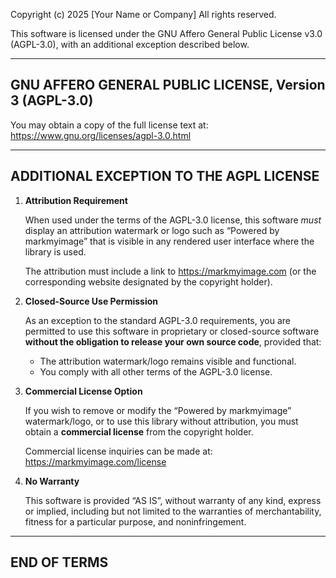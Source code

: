 Copyright (c) 2025 [Your Name or Company]
All rights reserved.

This software is licensed under the GNU Affero General Public License v3.0 (AGPL-3.0),
with an additional exception described below.

---

## GNU AFFERO GENERAL PUBLIC LICENSE, Version 3 (AGPL-3.0)

You may obtain a copy of the full license text at:
https://www.gnu.org/licenses/agpl-3.0.html

---

## ADDITIONAL EXCEPTION TO THE AGPL LICENSE

1. **Attribution Requirement**

   When used under the terms of the AGPL-3.0 license, this software _must_ display
   an attribution watermark or logo such as “Powered by markmyimage” that is visible
   in any rendered user interface where the library is used.

   The attribution must include a link to https://markmyimage.com (or the corresponding
   website designated by the copyright holder).

2. **Closed-Source Use Permission**

   As an exception to the standard AGPL-3.0 requirements, you are permitted to use
   this software in proprietary or closed-source software **without the obligation
   to release your own source code**, provided that:

   - The attribution watermark/logo remains visible and functional.
   - You comply with all other terms of the AGPL-3.0 license.

3. **Commercial License Option**

   If you wish to remove or modify the “Powered by markmyimage” watermark/logo, or to use
   this library without attribution, you must obtain a **commercial license**
   from the copyright holder.

   Commercial license inquiries can be made at:
   https://markmyimage.com/license

4. **No Warranty**

   This software is provided “AS IS”, without warranty of any kind, express or implied,
   including but not limited to the warranties of merchantability, fitness for a
   particular purpose, and noninfringement.

---

## END OF TERMS
